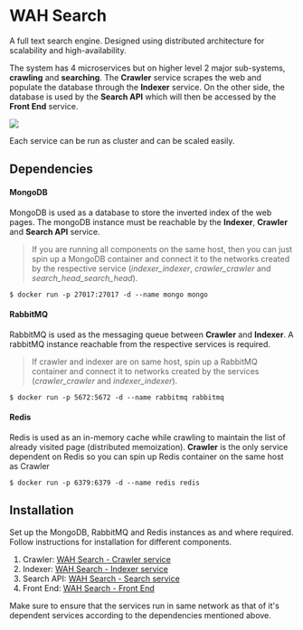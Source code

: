 # WAH Search
A full text search engine. Designed using distributed architecture for scalability and high-availability.

The system has 4 microservices but on higher level 2 major sub-systems, **crawling** and **searching**. The **Crawler** service  scrapes the web and populate the database through the **Indexer** service. On the other side, the database is used by the **Search API** which will then be accessed by the **Front End** service.
 
![](https://i.imgur.com/i75KE9s.jpg)

Each service can be run as cluster and can be scaled easily.

## Dependencies

#### MongoDB
MongoDB is used as a database to store the inverted index of the web pages. The mongoDB instance must be reachable by the **Indexer**, **Crawler** and **Search API** service.

> If you are running all components on the same host, then you can just spin up a MongoDB container and connect it to the networks created by the respective service (*indexer_indexer*, *crawler_crawler* and *search_head_search_head*).
```
$ docker run -p 27017:27017 -d --name mongo mongo
```

#### RabbitMQ

RabbitMQ is used as the messaging queue between **Crawler** and **Indexer**. A rabbitMQ instance reachable from the respective services is required.

> If crawler and indexer are on same host, spin up a RabbitMQ container and connect it to networks created by the services (*crawler_crawler* and *indexer_indexer*).
```
$ docker run -p 5672:5672 -d --name rabbitmq rabbitmq
```

#### Redis
Redis is used as an in-memory cache while crawling to maintain the list of already visited page (distributed memoization). **Crawler** is the only service dependent on Redis so you can spin up Redis container on the same host as Crawler
```
$ docker run -p 6379:6379 -d --name redis redis
```

## Installation

Set up the MongoDB, RabbitMQ and Redis instances as and where required.
Follow instructions for installation for different components.

1. Crawler: [WAH Search - Crawler service](https://github.com/harshsodi/WahSearch/tree/master/src/crawler)
2. Indexer: [WAH Search - Indexer service](https://github.com/harshsodi/WahSearch/tree/master/src/indexer)
2. Search API: [WAH Search - Search service](https://github.com/harshsodi/WahSearch/tree/master/src/search_head)
2. Front End: [WAH Search - Front End](https://github.com/harshsodi/WahSearch/tree/master/src/front-end)

Make sure to ensure that the services run in same network as that of it's dependent services according to the dependencies mentioned above.
